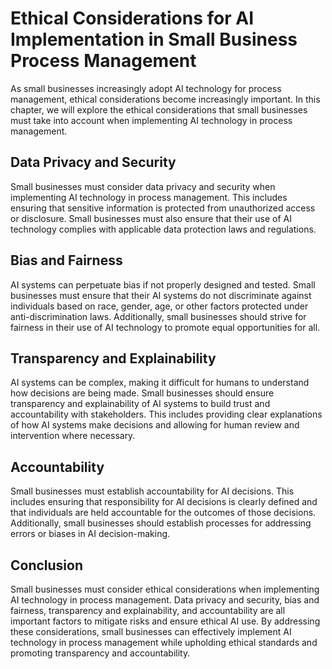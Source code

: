 Ethical Considerations for AI Implementation in Small Business Process Management
============================================================================================================================================================

As small businesses increasingly adopt AI technology for process management, ethical considerations become increasingly important. In this chapter, we will explore the ethical considerations that small businesses must take into account when implementing AI technology in process management.

Data Privacy and Security
-------------------------

Small businesses must consider data privacy and security when implementing AI technology in process management. This includes ensuring that sensitive information is protected from unauthorized access or disclosure. Small businesses must also ensure that their use of AI technology complies with applicable data protection laws and regulations.

Bias and Fairness
-----------------

AI systems can perpetuate bias if not properly designed and tested. Small businesses must ensure that their AI systems do not discriminate against individuals based on race, gender, age, or other factors protected under anti-discrimination laws. Additionally, small businesses should strive for fairness in their use of AI technology to promote equal opportunities for all.

Transparency and Explainability
-------------------------------

AI systems can be complex, making it difficult for humans to understand how decisions are being made. Small businesses should ensure transparency and explainability of AI systems to build trust and accountability with stakeholders. This includes providing clear explanations of how AI systems make decisions and allowing for human review and intervention where necessary.

Accountability
--------------

Small businesses must establish accountability for AI decisions. This includes ensuring that responsibility for AI decisions is clearly defined and that individuals are held accountable for the outcomes of those decisions. Additionally, small businesses should establish processes for addressing errors or biases in AI decision-making.

Conclusion
----------

Small businesses must consider ethical considerations when implementing AI technology in process management. Data privacy and security, bias and fairness, transparency and explainability, and accountability are all important factors to mitigate risks and ensure ethical AI use. By addressing these considerations, small businesses can effectively implement AI technology in process management while upholding ethical standards and promoting transparency and accountability.
